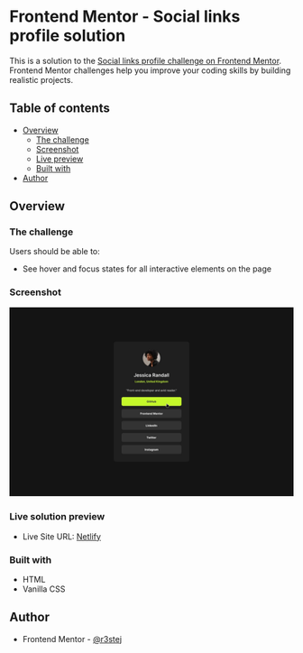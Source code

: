 # Frontend Mentor - Social links profile solution

This is a solution to the [Social links profile challenge on Frontend Mentor](https://www.frontendmentor.io/challenges/social-links-profile-UG32l9m6dQ). Frontend Mentor challenges help you improve your coding skills by building realistic projects. 

## Table of contents

- [Overview](#overview)
  - [The challenge](#the-challenge)
  - [Screenshot](#screenshot)
  - [Live preview](#live-preview)
  - [Built with](#built-with)
- [Author](#author)

## Overview

### The challenge

Users should be able to:

- See hover and focus states for all interactive elements on the page

### Screenshot

![Design preview for the Social Links Profile coding challenge](./design/active-states.jpg)

### Live solution preview

- Live Site URL: [Netlify](https://674b94a987420fa96a4852ae--eclectic-klepon-afbfdc.netlify.app/)

### Built with

- HTML
- Vanilla CSS

## Author

- Frontend Mentor - [@r3stej](https://www.frontendmentor.io/profile/r3stej)




